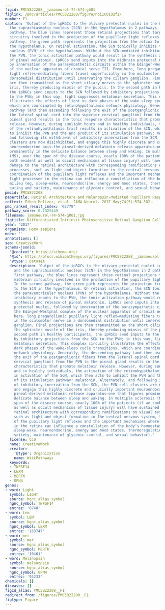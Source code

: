 ```yaml
---
figid: PMC5822208__jamaneurol-74-574-g001
figlink: /pmc/articles/PMC5822208/figure/noi160102f1/
number: F1
caption: 'Output of the ipRGCs to the olivary pretectal nuclei in the midbrain and
  the suprachiasmatic nucleus (SCN) in the hypothalamus in 2 pathways. In the first
  pathway, the blue lines represent those retinal projections that target midbrain
  circuitry involved in the production of the pupillary light reflexes. In the second
  pathway, the green path represents the projection from the retina to the SCN in
  the hypothalamus. On retinal activation, the SCN tonically inhibits the paraventricular
  nucleus (PVN) of the hypothalamus. Without the SCN-mediated inhibitory inputs to
  the PVN, the tonic activation pathway would result in the synthesis and release
  of pineal melatonin. ipRGCs send inputs into the midbrain pretectal nuclei, followed
  by innervation of the parasympathetic circuits within the Edinger-Westphal complex
  of the nuclear apparatus of cranial nerve III. From here, long preganglionic pupillary
  light reflex–mediating fibers travel superficially in the oculomotor nerve in a
  dorsomedial distribution until innervating the ciliary ganglion. Final projections
  are then transmitted as the short ciliary nerves to the sphincter muscle of the
  iris, thereby producing miosis of the pupils. In the second path in healthy participants,
  the ipRGCs send inputs to the SCN followed by inhibitory projections from the SCN
  to the PVN; in this way, light suppresses melatonin secretion. This complex circuitry
  illustrates the effects of light vs dark phases of the wake-sleep cycle transitions,
  which are coordinated by retinohypothalamic network physiology. Generally, the descending
  pathway (and then ascending following the exit of the postganglionic fibers from
  the lateral spinal cord into the superior cervical ganglion) from the PVN to the
  pineal gland results in the tonic response characteristics that promote melatonin
  release. However, during sunlight hours and in healthy individuals, the activation
  of the retinohypothalamic tract results in activation of the SCN, which then acts
  to inhibit the PVN and the end product of its stimulation pathway: melatonin. Alternately,
  and following its withdrawal of inhibitory innervation from the SCN, the PVN cell
  clusters are now disinhibited, and engage this highly discrete and crucially important
  neuroendocrine axis—the pineal-derived melatonin release apparatus—one that figures
  prominently in the delicate balance between sleep and waking. In multiple sclerosis
  (MS), over the span of the disease course, nearly 100% of the patients (if we combine
  both evident as well as occult mechanisms of tissue injury) will have sustained
  damage to the retinal architecture with corresponding ramifications on visual system
  processes, such as light and object formation in the central nervous system, the
  coordination of the pupillary light reflexes and the important mechanisms where
  light processed in the retina can influence a constellation of the body’s homeostatic
  milieu (eg, sleep-wake, neuroendocrine, energy and mood states, thermoregulation,
  eating and satiety, maintenance of glycemic control, and sexual behavior).'
pmcid: PMC5822208
papertitle: Retinal Architecture and Melanopsin-Mediated Pupillary Response Characteristics.
reftext: Ethan Meltzer, et al. JAMA Neurol. 2017 May;74(5):574-582.
pmc_ranked_result_index: '65778'
pathway_score: 0.1325449
filename: jamaneurol-74-574-g001.jpg
figtitle: Differentiated Intrinsic Photosensitive Retinal Ganglion Cells (ipRGCs)
year: '2017'
organisms: Homo sapiens
ndex: ''
annotations: []
seo: CreativeWork
schema-jsonld:
  '@context': https://schema.org/
  '@id': https://pfocr.wikipathways.org/figures/PMC5822208__jamaneurol-74-574-g001.html
  '@type': Dataset
  description: 'Output of the ipRGCs to the olivary pretectal nuclei in the midbrain
    and the suprachiasmatic nucleus (SCN) in the hypothalamus in 2 pathways. In the
    first pathway, the blue lines represent those retinal projections that target
    midbrain circuitry involved in the production of the pupillary light reflexes.
    In the second pathway, the green path represents the projection from the retina
    to the SCN in the hypothalamus. On retinal activation, the SCN tonically inhibits
    the paraventricular nucleus (PVN) of the hypothalamus. Without the SCN-mediated
    inhibitory inputs to the PVN, the tonic activation pathway would result in the
    synthesis and release of pineal melatonin. ipRGCs send inputs into the midbrain
    pretectal nuclei, followed by innervation of the parasympathetic circuits within
    the Edinger-Westphal complex of the nuclear apparatus of cranial nerve III. From
    here, long preganglionic pupillary light reflex–mediating fibers travel superficially
    in the oculomotor nerve in a dorsomedial distribution until innervating the ciliary
    ganglion. Final projections are then transmitted as the short ciliary nerves to
    the sphincter muscle of the iris, thereby producing miosis of the pupils. In the
    second path in healthy participants, the ipRGCs send inputs to the SCN followed
    by inhibitory projections from the SCN to the PVN; in this way, light suppresses
    melatonin secretion. This complex circuitry illustrates the effects of light vs
    dark phases of the wake-sleep cycle transitions, which are coordinated by retinohypothalamic
    network physiology. Generally, the descending pathway (and then ascending following
    the exit of the postganglionic fibers from the lateral spinal cord into the superior
    cervical ganglion) from the PVN to the pineal gland results in the tonic response
    characteristics that promote melatonin release. However, during sunlight hours
    and in healthy individuals, the activation of the retinohypothalamic tract results
    in activation of the SCN, which then acts to inhibit the PVN and the end product
    of its stimulation pathway: melatonin. Alternately, and following its withdrawal
    of inhibitory innervation from the SCN, the PVN cell clusters are now disinhibited,
    and engage this highly discrete and crucially important neuroendocrine axis—the
    pineal-derived melatonin release apparatus—one that figures prominently in the
    delicate balance between sleep and waking. In multiple sclerosis (MS), over the
    span of the disease course, nearly 100% of the patients (if we combine both evident
    as well as occult mechanisms of tissue injury) will have sustained damage to the
    retinal architecture with corresponding ramifications on visual system processes,
    such as light and object formation in the central nervous system, the coordination
    of the pupillary light reflexes and the important mechanisms where light processed
    in the retina can influence a constellation of the body’s homeostatic milieu (eg,
    sleep-wake, neuroendocrine, energy and mood states, thermoregulation, eating and
    satiety, maintenance of glycemic control, and sexual behavior).'
  license: CC0
  name: CreativeWork
  creator:
    '@type': Organization
    name: WikiPathways
  keywords:
  - TNFSF14
  - LEXM
  - MERTK
  - OPN4
genes:
- word: Light
  symbol: LIGHT
  source: hgnc_alias_symbol
  hgnc_symbol: TNFSF14
  entrez: '8740'
- word: Lem
  symbol: LEM
  source: hgnc_alias_symbol
  hgnc_symbol: LEXM
  entrez: '163747'
- word: mer
  symbol: mer
  source: hgnc_alias_symbol
  hgnc_symbol: MERTK
  entrez: '10461'
- word: Melanopsin
  symbol: melanopsin
  source: hgnc_alias_symbol
  hgnc_symbol: OPN4
  entrez: '94233'
chemicals: []
diseases: []
figid_alias: PMC5822208__F1
redirect_from: /figures/PMC5822208__F1
figtype: Figure
---
```

